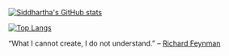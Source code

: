 [![Siddhartha's GitHub stats](https://github-readme-stats.vercel.app/api?username=slahiri&count_private=true&show_icons=true&theme=dracula)](https://github.com/slahiri)

[![Top Langs](https://github-readme-stats.vercel.app/api/top-langs/?username=slahiri&count_private=true&show_icons=true&theme=dracula)](https://github.com/slahiri/)



“What I cannot create, I do not understand.” – [Richard Feynman](https://en.m.wikiquote.org/wiki/Richard_Feynman)
